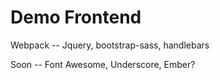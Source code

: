 # Demo Frontend

Webpack -- Jquery, bootstrap-sass, handlebars

Soon -- Font Awesome, Underscore, Ember?
